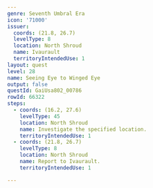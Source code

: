 ```yaml
---
genre: Seventh Umbral Era
icon: '71000'
issuer:
  coords: (21.8, 26.7)
  levelType: 8
  location: North Shroud
  name: Ivaurault
  territoryIntendedUse: 1
layout: quest
level: 28
name: Seeing Eye to Winged Eye
output: false
questId: GaiUsa802_00786
rowId: 66322
steps:
  - coords: (16.2, 27.6)
    levelType: 45
    location: North Shroud
    name: Investigate the specified location.
    territoryIntendedUse: 1
  - coords: (21.8, 26.7)
    levelType: 8
    location: North Shroud
    name: Report to Ivaurault.
    territoryIntendedUse: 1

---
```

